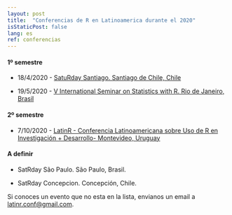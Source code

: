 ```yaml
---
layout: post
title:  "Conferencias de R en Latinoamerica durante el 2020"
isStaticPost: false
lang: es
ref: conferencias
---
```



#### 1º semestre

* 18/4/2020 - [SatuRday Santiago. Santiago de Chile, Chile](https://mobile.twitter.com/satRdaySantiago/status/1230486915830382592)

* 19/5/2020 - [V International Seminar on Statistics with R. Rio de Janeiro, Brasil](http://ser.uff.br/)

#### 2º semestre

* 7/10/2020 - [LatinR - Conferencia Latinoamericana sobre Uso de R en Investigación + Desarrollo- Montevideo, Uruguay](https://latin-r.com/)

#### A definir

* SatRday São Paulo. São Paulo, Brasil.

* SatRday Concepcion. Concepción, Chile.

Si conoces un evento que no esta en la lista, envianos un email a [latinr.conf@gmail.com](mailto:latinr.conf@gmail.com).
